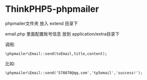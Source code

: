 # ThinkPHP5-phpmailer

phpmailer文件夹 放入 extend 目录下

email.php 里面配置账号信息 放到 application/extra目录下

调用:

```
\phpmailer\Email::send(toEmail,title,content);
```

比如:

```
\phpmailer\Email::send('578870@qq.com','tp5email','success!');
```

